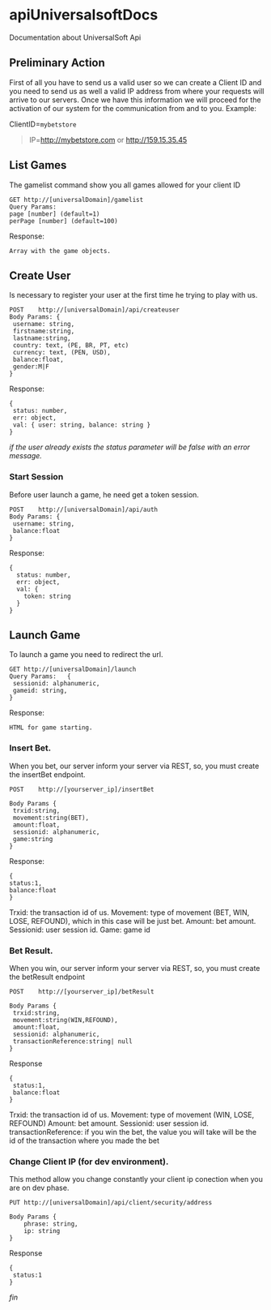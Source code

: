 # apiUniversalsoftDocs
Documentation about UniversalSoft Api

## Preliminary Action
First of all you have to send us a valid user so we can create a Client ID and you need to send us as well a valid IP address from where your requests will arrive to our servers. Once we have this information we will proceed for the activation of our system for the communication from and to you. Example:

ClientID=`mybetstore`
> IP=http://mybetstore.com or http://159.15.35.45

## List Games
The gamelist command show you all games allowed for your client ID

```
GET http://[universalDomain]/gamelist
Query Params: 
page [number] (default=1)
perPage [number] (default=100)
```
Response:
```
Array with the game objects.
```
## Create User
Is necessary to register your user at the first time he trying to play with us.
```
POST	http://[universalDomain]/api/createuser
Body Params: {
 username: string,
 firstname:string,
 lastname:string,
 country: text, (PE, BR, PT, etc)
 currency: text, (PEN, USD),
 balance:float,
 gender:M|F
}
```
Response:	
```
{ 
 status: number, 
 err: object,  
 val: { user: string, balance: string } 
}
```
*if the user already exists the status parameter will be false with an error message.*

### Start Session
Before user launch a game, he need get a token session.

```
POST	http://[universalDomain]/api/auth
Body Params: {
 username: string,
 balance:float
}
```
Response: 
```
{
  status: number,
  err: object,
  val: {
    token: string
  }
}
```

## Launch Game
To launch a game you need to redirect the url. 
```
GET	http://[universalDomain]/launch
Query Params:	{
 sessionid: alphanumeric,
 gameid: string,
}
```
Response:	
```
HTML for game starting.
```

### Insert Bet.
When you bet, our server inform your server via REST, so, you must create the insertBet endpoint.
```
POST	http://[yourserver_ip]/insertBet

Body Params	{
 trxid:string,
 movement:string(BET),
 amount:float,
 sessionid: alphanumeric,
 game:string
}
```
Response: 
```
{
status:1,
balance:float
}
```
Trxid: the transaction id of us.
Movement: type of movement (BET, WIN, LOSE, REFOUND), which in this case will be just bet.
Amount: bet amount.
Sessionid: user session id.
Game: game id

### Bet Result.

When you win, our server inform your server via REST, so, you must create the betResult endpoint
```
POST	http://[yourserver_ip]/betResult

Body Params	{
 trxid:string,
 movement:string(WIN,REFOUND),
 amount:float,
 sessionid: alphanumeric,
 transactionReference:string| null
}
```

Response	
```
{
 status:1,
 balance:float
}
```
Trxid: the transaction id of us.
Movement: type of movement (WIN, LOSE, REFOUND)
Amount: bet amount.
Sessionid: user session id. 
transactionReference: if you win the bet, the value you will take will be the id of the transaction where you made the bet


### Change Client IP (for dev environment).

This method allow you change constantly your client ip conection when you are on dev phase.
```
PUT	http://[universalDomain]/api/client/security/address

Body Params	{
    phrase: string,
    ip: string
}
```

Response	
```
{
 status:1
}
```

*fin*
